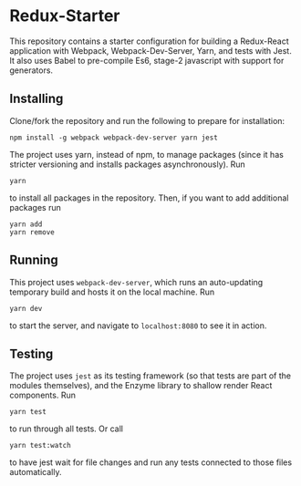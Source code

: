 # Redux-Starter

This repository contains a starter configuration for building a Redux-React application with Webpack, Webpack-Dev-Server, Yarn, and tests with Jest. It also uses Babel to pre-compile Es6, stage-2 javascript with support for generators.

## Installing

Clone/fork the repository and run the following to prepare for installation:

```
npm install -g webpack webpack-dev-server yarn jest
```

The project uses yarn, instead of npm, to manage packages (since it has stricter versioning and installs packages asynchronously). Run

```
yarn
```

to install all packages in the repository. Then, if you want to add additional packages run

```
yarn add
yarn remove
```

## Running

This project uses `webpack-dev-server`, which runs an auto-updating temporary build and hosts it on the local machine. Run

```
yarn dev
```
to start the server, and navigate to `localhost:8080` to see it in action.

## Testing

The project uses `jest` as its testing framework (so that tests are part of the modules themselves), and the Enzyme library to shallow render
React components. Run

```
yarn test
```
to run through all tests. Or call

```
yarn test:watch
```

to have jest wait for file changes and run any tests connected to those files automatically.